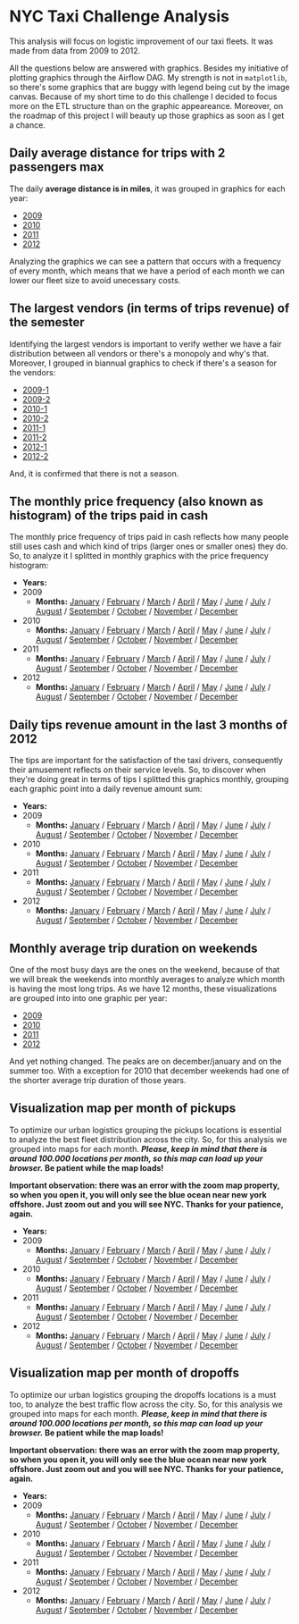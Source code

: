 # NYC Taxi Challenge Analysis

This analysis will focus on logistic improvement of our taxi fleets. It was made from data from 2009 to 2012.

All the questions below are answered with graphics. Besides my initiative of plotting graphics through the Airflow DAG.
My strength is not in `matplotlib`, so there's some graphics that are buggy with legend being cut by the image canvas.
Because of my short time to do this challenge I decided to focus more on the ETL structure than on the graphic 
appeareance. Moreover, on the roadmap of this project I will beauty up those graphics as soon as I get a chance.

## Daily average distance for trips with 2 passengers max

The daily **average distance is in miles**, it was grouped in graphics for each year:

 - [2009](https://social-wiki-datalake.s3.amazonaws.com/data-sprints-eng-test/outputs/2009_daily_avg_trip_distance.png)
 - [2010](https://social-wiki-datalake.s3.amazonaws.com/data-sprints-eng-test/outputs/2010_daily_avg_trip_distance.png)
 - [2011](https://social-wiki-datalake.s3.amazonaws.com/data-sprints-eng-test/outputs/2011_daily_avg_trip_distance.png)
 - [2012](https://social-wiki-datalake.s3.amazonaws.com/data-sprints-eng-test/outputs/2012_daily_avg_trip_distance.png)

Analyzing the graphics we can see a pattern that occurs with a frequency of every month, which means that we have a 
period of each month we can lower our fleet size to avoid unecessary costs.

## The largest vendors (in terms of trips revenue) of the semester

Identifying the largest vendors is important to verify wether we have a fair distribution between all vendors or
there's a monopoly and why's that. Moreover, I grouped in biannual graphics to check if there's a season for the 
vendors:

 - [2009-1](https://social-wiki-datalake.s3.amazonaws.com/data-sprints-eng-test/outputs/2009-1_bianual_revenue_per_vendor.png)
 - [2009-2](https://social-wiki-datalake.s3.amazonaws.com/data-sprints-eng-test/outputs/2009-2_bianual_revenue_per_vendor.png)
 - [2010-1](https://social-wiki-datalake.s3.amazonaws.com/data-sprints-eng-test/outputs/2010-1_bianual_revenue_per_vendor.png)
 - [2010-2](https://social-wiki-datalake.s3.amazonaws.com/data-sprints-eng-test/outputs/2010-2_bianual_revenue_per_vendor.png)
 - [2011-1](https://social-wiki-datalake.s3.amazonaws.com/data-sprints-eng-test/outputs/2011-1_bianual_revenue_per_vendor.png)
 - [2011-2](https://social-wiki-datalake.s3.amazonaws.com/data-sprints-eng-test/outputs/2011-2_bianual_revenue_per_vendor.png)
 - [2012-1](https://social-wiki-datalake.s3.amazonaws.com/data-sprints-eng-test/outputs/2012-1_bianual_revenue_per_vendor.png)
 - [2012-2](https://social-wiki-datalake.s3.amazonaws.com/data-sprints-eng-test/outputs/2012-2_bianual_revenue_per_vendor.png)

And, it is confirmed that there is not a season.

## The monthly price frequency (also known as histogram) of the trips paid in cash

The monthly price frequency of trips paid in cash reflects how many people still uses cash and which kind of trips 
(larger ones or smaller ones) they do. So, to analyze it I splitted in monthly graphics with the price frequency
histogram:

 - **Years:**
 - 2009
    - **Months:**
      [January](https://social-wiki-datalake.s3.amazonaws.com/data-sprints-eng-test/outputs/monthly/2009-1_monthly_price_frequency.png)
    / [February](https://social-wiki-datalake.s3.amazonaws.com/data-sprints-eng-test/outputs/monthly/2009-2_monthly_price_frequency.png)
    / [March](https://social-wiki-datalake.s3.amazonaws.com/data-sprints-eng-test/outputs/monthly/2009-3_monthly_price_frequency.png)
    / [April](https://social-wiki-datalake.s3.amazonaws.com/data-sprints-eng-test/outputs/monthly/2009-4_monthly_price_frequency.png)
    / [May](https://social-wiki-datalake.s3.amazonaws.com/data-sprints-eng-test/outputs/monthly/2009-5_monthly_price_frequency.png)
    / [June](https://social-wiki-datalake.s3.amazonaws.com/data-sprints-eng-test/outputs/monthly/2009-6_monthly_price_frequency.png)
    / [July](https://social-wiki-datalake.s3.amazonaws.com/data-sprints-eng-test/outputs/monthly/2009-7_monthly_price_frequency.png)
    / [August](https://social-wiki-datalake.s3.amazonaws.com/data-sprints-eng-test/outputs/monthly/2009-8_monthly_price_frequency.png)
    / [September](https://social-wiki-datalake.s3.amazonaws.com/data-sprints-eng-test/outputs/monthly/2009-9_monthly_price_frequency.png)
    / [October](https://social-wiki-datalake.s3.amazonaws.com/data-sprints-eng-test/outputs/monthly/2009-10_monthly_price_frequency.png)
    / [November](https://social-wiki-datalake.s3.amazonaws.com/data-sprints-eng-test/outputs/monthly/2009-11_monthly_price_frequency.png)
    / [December](https://social-wiki-datalake.s3.amazonaws.com/data-sprints-eng-test/outputs/monthly/2009-12_monthly_price_frequency.png)
 - 2010
    - **Months:**
      [January](https://social-wiki-datalake.s3.amazonaws.com/data-sprints-eng-test/outputs/monthly/2010-1_monthly_price_frequency.png)
    / [February](https://social-wiki-datalake.s3.amazonaws.com/data-sprints-eng-test/outputs/monthly/2010-2_monthly_price_frequency.png)
    / [March](https://social-wiki-datalake.s3.amazonaws.com/data-sprints-eng-test/outputs/monthly/2010-3_monthly_price_frequency.png)
    / [April](https://social-wiki-datalake.s3.amazonaws.com/data-sprints-eng-test/outputs/monthly/2010-4_monthly_price_frequency.png)
    / [May](https://social-wiki-datalake.s3.amazonaws.com/data-sprints-eng-test/outputs/monthly/2010-5_monthly_price_frequency.png)
    / [June](https://social-wiki-datalake.s3.amazonaws.com/data-sprints-eng-test/outputs/monthly/2010-6_monthly_price_frequency.png)
    / [July](https://social-wiki-datalake.s3.amazonaws.com/data-sprints-eng-test/outputs/monthly/2010-7_monthly_price_frequency.png)
    / [August](https://social-wiki-datalake.s3.amazonaws.com/data-sprints-eng-test/outputs/monthly/2010-8_monthly_price_frequency.png)
    / [September](https://social-wiki-datalake.s3.amazonaws.com/data-sprints-eng-test/outputs/monthly/2010-9_monthly_price_frequency.png)
    / [October](https://social-wiki-datalake.s3.amazonaws.com/data-sprints-eng-test/outputs/monthly/2010-10_monthly_price_frequency.png)
    / [November](https://social-wiki-datalake.s3.amazonaws.com/data-sprints-eng-test/outputs/monthly/2010-11_monthly_price_frequency.png)
    / [December](https://social-wiki-datalake.s3.amazonaws.com/data-sprints-eng-test/outputs/monthly/2010-12_monthly_price_frequency.png)
 - 2011
    - **Months:**
      [January](https://social-wiki-datalake.s3.amazonaws.com/data-sprints-eng-test/outputs/monthly/2011-1_monthly_price_frequency.png)
    / [February](https://social-wiki-datalake.s3.amazonaws.com/data-sprints-eng-test/outputs/monthly/2011-2_monthly_price_frequency.png)
    / [March](https://social-wiki-datalake.s3.amazonaws.com/data-sprints-eng-test/outputs/monthly/2011-3_monthly_price_frequency.png)
    / [April](https://social-wiki-datalake.s3.amazonaws.com/data-sprints-eng-test/outputs/monthly/2011-4_monthly_price_frequency.png)
    / [May](https://social-wiki-datalake.s3.amazonaws.com/data-sprints-eng-test/outputs/monthly/2011-5_monthly_price_frequency.png)
    / [June](https://social-wiki-datalake.s3.amazonaws.com/data-sprints-eng-test/outputs/monthly/2011-6_monthly_price_frequency.png)
    / [July](https://social-wiki-datalake.s3.amazonaws.com/data-sprints-eng-test/outputs/monthly/2011-7_monthly_price_frequency.png)
    / [August](https://social-wiki-datalake.s3.amazonaws.com/data-sprints-eng-test/outputs/monthly/2011-8_monthly_price_frequency.png)
    / [September](https://social-wiki-datalake.s3.amazonaws.com/data-sprints-eng-test/outputs/monthly/2011-9_monthly_price_frequency.png)
    / [October](https://social-wiki-datalake.s3.amazonaws.com/data-sprints-eng-test/outputs/monthly/2011-10_monthly_price_frequency.png)
    / [November](https://social-wiki-datalake.s3.amazonaws.com/data-sprints-eng-test/outputs/monthly/2011-11_monthly_price_frequency.png)
    / [December](https://social-wiki-datalake.s3.amazonaws.com/data-sprints-eng-test/outputs/monthly/2011-12_monthly_price_frequency.png)
 - 2012
    - **Months:**
      [January](https://social-wiki-datalake.s3.amazonaws.com/data-sprints-eng-test/outputs/monthly/2012-1_monthly_price_frequency.png)
    / [February](https://social-wiki-datalake.s3.amazonaws.com/data-sprints-eng-test/outputs/monthly/2012-2_monthly_price_frequency.png)
    / [March](https://social-wiki-datalake.s3.amazonaws.com/data-sprints-eng-test/outputs/monthly/2012-3_monthly_price_frequency.png)
    / [April](https://social-wiki-datalake.s3.amazonaws.com/data-sprints-eng-test/outputs/monthly/2012-4_monthly_price_frequency.png)
    / [May](https://social-wiki-datalake.s3.amazonaws.com/data-sprints-eng-test/outputs/monthly/2012-5_monthly_price_frequency.png)
    / [June](https://social-wiki-datalake.s3.amazonaws.com/data-sprints-eng-test/outputs/monthly/2012-6_monthly_price_frequency.png)
    / [July](https://social-wiki-datalake.s3.amazonaws.com/data-sprints-eng-test/outputs/monthly/2012-7_monthly_price_frequency.png)
    / [August](https://social-wiki-datalake.s3.amazonaws.com/data-sprints-eng-test/outputs/monthly/2012-8_monthly_price_frequency.png)
    / [September](https://social-wiki-datalake.s3.amazonaws.com/data-sprints-eng-test/outputs/monthly/2012-9_monthly_price_frequency.png)
    / [October](https://social-wiki-datalake.s3.amazonaws.com/data-sprints-eng-test/outputs/monthly/2012-10_monthly_price_frequency.png)
    / [November](https://social-wiki-datalake.s3.amazonaws.com/data-sprints-eng-test/outputs/monthly/2012-11_monthly_price_frequency.png)
    / [December](https://social-wiki-datalake.s3.amazonaws.com/data-sprints-eng-test/outputs/monthly/2012-12_monthly_price_frequency.png)
     

## Daily tips revenue amount in the last 3 months of 2012

The tips are important for the satisfaction of the taxi drivers, consequently their amusement reflects on their service
levels. So, to discover when they're doing great in terms of tips I splitted this graphics monthly, grouping each
graphic point into a daily revenue amount sum:

 - **Years:**
 - 2009
    - **Months:**
      [January](https://social-wiki-datalake.s3.amazonaws.com/data-sprints-eng-test/outputs/monthly/2009-1_daily_tip_amount.png)
    / [February](https://social-wiki-datalake.s3.amazonaws.com/data-sprints-eng-test/outputs/monthly/2009-2_daily_tip_amount.png)
    / [March](https://social-wiki-datalake.s3.amazonaws.com/data-sprints-eng-test/outputs/monthly/2009-3_daily_tip_amount.png)
    / [April](https://social-wiki-datalake.s3.amazonaws.com/data-sprints-eng-test/outputs/monthly/2009-4_daily_tip_amount.png)
    / [May](https://social-wiki-datalake.s3.amazonaws.com/data-sprints-eng-test/outputs/monthly/2009-5_daily_tip_amount.png)
    / [June](https://social-wiki-datalake.s3.amazonaws.com/data-sprints-eng-test/outputs/monthly/2009-6_daily_tip_amount.png)
    / [July](https://social-wiki-datalake.s3.amazonaws.com/data-sprints-eng-test/outputs/monthly/2009-7_daily_tip_amount.png)
    / [August](https://social-wiki-datalake.s3.amazonaws.com/data-sprints-eng-test/outputs/monthly/2009-8_daily_tip_amount.png)
    / [September](https://social-wiki-datalake.s3.amazonaws.com/data-sprints-eng-test/outputs/monthly/2009-9_daily_tip_amount.png)
    / [October](https://social-wiki-datalake.s3.amazonaws.com/data-sprints-eng-test/outputs/monthly/2009-10_daily_tip_amount.png)
    / [November](https://social-wiki-datalake.s3.amazonaws.com/data-sprints-eng-test/outputs/monthly/2009-11_daily_tip_amount.png)
    / [December](https://social-wiki-datalake.s3.amazonaws.com/data-sprints-eng-test/outputs/monthly/2009-12_daily_tip_amount.png)
 - 2010
    - **Months:**
      [January](https://social-wiki-datalake.s3.amazonaws.com/data-sprints-eng-test/outputs/monthly/2010-1_daily_tip_amount.png)
    / [February](https://social-wiki-datalake.s3.amazonaws.com/data-sprints-eng-test/outputs/monthly/2010-2_daily_tip_amount.png)
    / [March](https://social-wiki-datalake.s3.amazonaws.com/data-sprints-eng-test/outputs/monthly/2010-3_daily_tip_amount.png)
    / [April](https://social-wiki-datalake.s3.amazonaws.com/data-sprints-eng-test/outputs/monthly/2010-4_daily_tip_amount.png)
    / [May](https://social-wiki-datalake.s3.amazonaws.com/data-sprints-eng-test/outputs/monthly/2010-5_daily_tip_amount.png)
    / [June](https://social-wiki-datalake.s3.amazonaws.com/data-sprints-eng-test/outputs/monthly/2010-6_daily_tip_amount.png)
    / [July](https://social-wiki-datalake.s3.amazonaws.com/data-sprints-eng-test/outputs/monthly/2010-7_daily_tip_amount.png)
    / [August](https://social-wiki-datalake.s3.amazonaws.com/data-sprints-eng-test/outputs/monthly/2010-8_daily_tip_amount.png)
    / [September](https://social-wiki-datalake.s3.amazonaws.com/data-sprints-eng-test/outputs/monthly/2010-9_daily_tip_amount.png)
    / [October](https://social-wiki-datalake.s3.amazonaws.com/data-sprints-eng-test/outputs/monthly/2010-10_daily_tip_amount.png)
    / [November](https://social-wiki-datalake.s3.amazonaws.com/data-sprints-eng-test/outputs/monthly/2010-11_daily_tip_amount.png)
    / [December](https://social-wiki-datalake.s3.amazonaws.com/data-sprints-eng-test/outputs/monthly/2010-12_daily_tip_amount.png)
 - 2011
    - **Months:**
      [January](https://social-wiki-datalake.s3.amazonaws.com/data-sprints-eng-test/outputs/monthly/2011-1_daily_tip_amount.png)
    / [February](https://social-wiki-datalake.s3.amazonaws.com/data-sprints-eng-test/outputs/monthly/2011-2_daily_tip_amount.png)
    / [March](https://social-wiki-datalake.s3.amazonaws.com/data-sprints-eng-test/outputs/monthly/2011-3_daily_tip_amount.png)
    / [April](https://social-wiki-datalake.s3.amazonaws.com/data-sprints-eng-test/outputs/monthly/2011-4_daily_tip_amount.png)
    / [May](https://social-wiki-datalake.s3.amazonaws.com/data-sprints-eng-test/outputs/monthly/2011-5_daily_tip_amount.png)
    / [June](https://social-wiki-datalake.s3.amazonaws.com/data-sprints-eng-test/outputs/monthly/2011-6_daily_tip_amount.png)
    / [July](https://social-wiki-datalake.s3.amazonaws.com/data-sprints-eng-test/outputs/monthly/2011-7_daily_tip_amount.png)
    / [August](https://social-wiki-datalake.s3.amazonaws.com/data-sprints-eng-test/outputs/monthly/2011-8_daily_tip_amount.png)
    / [September](https://social-wiki-datalake.s3.amazonaws.com/data-sprints-eng-test/outputs/monthly/2011-9_daily_tip_amount.png)
    / [October](https://social-wiki-datalake.s3.amazonaws.com/data-sprints-eng-test/outputs/monthly/2011-10_daily_tip_amount.png)
    / [November](https://social-wiki-datalake.s3.amazonaws.com/data-sprints-eng-test/outputs/monthly/2011-11_daily_tip_amount.png)
    / [December](https://social-wiki-datalake.s3.amazonaws.com/data-sprints-eng-test/outputs/monthly/2011-12_daily_tip_amount.png)
 - 2012
    - **Months:**
      [January](https://social-wiki-datalake.s3.amazonaws.com/data-sprints-eng-test/outputs/monthly/2012-1_daily_tip_amount.png)
    / [February](https://social-wiki-datalake.s3.amazonaws.com/data-sprints-eng-test/outputs/monthly/2012-2_daily_tip_amount.png)
    / [March](https://social-wiki-datalake.s3.amazonaws.com/data-sprints-eng-test/outputs/monthly/2012-3_daily_tip_amount.png)
    / [April](https://social-wiki-datalake.s3.amazonaws.com/data-sprints-eng-test/outputs/monthly/2012-4_daily_tip_amount.png)
    / [May](https://social-wiki-datalake.s3.amazonaws.com/data-sprints-eng-test/outputs/monthly/2012-5_daily_tip_amount.png)
    / [June](https://social-wiki-datalake.s3.amazonaws.com/data-sprints-eng-test/outputs/monthly/2012-6_daily_tip_amount.png)
    / [July](https://social-wiki-datalake.s3.amazonaws.com/data-sprints-eng-test/outputs/monthly/2012-7_daily_tip_amount.png)
    / [August](https://social-wiki-datalake.s3.amazonaws.com/data-sprints-eng-test/outputs/monthly/2012-8_daily_tip_amount.png)
    / [September](https://social-wiki-datalake.s3.amazonaws.com/data-sprints-eng-test/outputs/monthly/2012-9_daily_tip_amount.png)
    / [October](https://social-wiki-datalake.s3.amazonaws.com/data-sprints-eng-test/outputs/monthly/2012-10_daily_tip_amount.png)
    / [November](https://social-wiki-datalake.s3.amazonaws.com/data-sprints-eng-test/outputs/monthly/2012-11_daily_tip_amount.png)
    / [December](https://social-wiki-datalake.s3.amazonaws.com/data-sprints-eng-test/outputs/monthly/2012-12_daily_tip_amount.png)
     

## Monthly average trip duration on weekends

One of the most busy days are the ones on the weekend, because of that we will break the weekends into monthly averages
to analyze which month is having the most long trips. As we have 12 months, these visualizations are grouped into
into one graphic per year:

 - [2009](https://social-wiki-datalake.s3.amazonaws.com/data-sprints-eng-test/outputs/2009_monthly_avg_weekend_trips_duration.png)
 - [2010](https://social-wiki-datalake.s3.amazonaws.com/data-sprints-eng-test/outputs/2010_monthly_avg_weekend_trips_duration.png)
 - [2011](https://social-wiki-datalake.s3.amazonaws.com/data-sprints-eng-test/outputs/2011_monthly_avg_weekend_trips_duration.png)
 - [2012](https://social-wiki-datalake.s3.amazonaws.com/data-sprints-eng-test/outputs/2012_monthly_avg_weekend_trips_duration.png)
 
And yet nothing changed. The peaks are on december/january and on the summer too. With a exception for 2010 that december
weekends had one of the shorter average trip duration of those years.

## Visualization map per month of pickups 

To optimize our urban logistics grouping the pickups locations is essential to analyze the best fleet distribution
across the city. So, for this analysis we grouped into maps for each month. **_Please, keep in mind that there
is around 100.000 locations per month, so this map can load up your browser._ Be patient while the map loads!**

**Important observation: there was an error with the zoom map property, so when you open it, you will only see
the blue ocean near new york offshore. Just zoom out and you will see NYC. Thanks for your patience, again.**
 - **Years:**
 - 2009
    - **Months:**
      [January](https://social-wiki-datalake.s3.amazonaws.com/data-sprints-eng-test/outputs/monthly/2009-1_pickups_map.html)
    / [February](https://social-wiki-datalake.s3.amazonaws.com/data-sprints-eng-test/outputs/monthly/2009-2_pickups_map.html)
    / [March](https://social-wiki-datalake.s3.amazonaws.com/data-sprints-eng-test/outputs/monthly/2009-3_pickups_map.html)
    / [April](https://social-wiki-datalake.s3.amazonaws.com/data-sprints-eng-test/outputs/monthly/2009-4_pickups_map.html)
    / [May](https://social-wiki-datalake.s3.amazonaws.com/data-sprints-eng-test/outputs/monthly/2009-5_pickups_map.html)
    / [June](https://social-wiki-datalake.s3.amazonaws.com/data-sprints-eng-test/outputs/monthly/2009-6_pickups_map.html)
    / [July](https://social-wiki-datalake.s3.amazonaws.com/data-sprints-eng-test/outputs/monthly/2009-7_pickups_map.html)
    / [August](https://social-wiki-datalake.s3.amazonaws.com/data-sprints-eng-test/outputs/monthly/2009-8_pickups_map.html)
    / [September](https://social-wiki-datalake.s3.amazonaws.com/data-sprints-eng-test/outputs/monthly/2009-9_pickups_map.html)
    / [October](https://social-wiki-datalake.s3.amazonaws.com/data-sprints-eng-test/outputs/monthly/2009-10_pickups_map.html)
    / [November](https://social-wiki-datalake.s3.amazonaws.com/data-sprints-eng-test/outputs/monthly/2009-11_pickups_map.html)
    / [December](https://social-wiki-datalake.s3.amazonaws.com/data-sprints-eng-test/outputs/monthly/2009-12_pickups_map.html)
 - 2010
    - **Months:**
      [January](https://social-wiki-datalake.s3.amazonaws.com/data-sprints-eng-test/outputs/monthly/2010-1_pickups_map.html)
    / [February](https://social-wiki-datalake.s3.amazonaws.com/data-sprints-eng-test/outputs/monthly/2010-2_pickups_map.html)
    / [March](https://social-wiki-datalake.s3.amazonaws.com/data-sprints-eng-test/outputs/monthly/2010-3_pickups_map.html)
    / [April](https://social-wiki-datalake.s3.amazonaws.com/data-sprints-eng-test/outputs/monthly/2010-4_pickups_map.html)
    / [May](https://social-wiki-datalake.s3.amazonaws.com/data-sprints-eng-test/outputs/monthly/2010-5_pickups_map.html)
    / [June](https://social-wiki-datalake.s3.amazonaws.com/data-sprints-eng-test/outputs/monthly/2010-6_pickups_map.html)
    / [July](https://social-wiki-datalake.s3.amazonaws.com/data-sprints-eng-test/outputs/monthly/2010-7_pickups_map.html)
    / [August](https://social-wiki-datalake.s3.amazonaws.com/data-sprints-eng-test/outputs/monthly/2010-8_pickups_map.html)
    / [September](https://social-wiki-datalake.s3.amazonaws.com/data-sprints-eng-test/outputs/monthly/2010-9_pickups_map.html)
    / [October](https://social-wiki-datalake.s3.amazonaws.com/data-sprints-eng-test/outputs/monthly/2010-10_pickups_map.html)
    / [November](https://social-wiki-datalake.s3.amazonaws.com/data-sprints-eng-test/outputs/monthly/2010-11_pickups_map.html)
    / [December](https://social-wiki-datalake.s3.amazonaws.com/data-sprints-eng-test/outputs/monthly/2010-12_pickups_map.html)
 - 2011
    - **Months:**
      [January](https://social-wiki-datalake.s3.amazonaws.com/data-sprints-eng-test/outputs/monthly/2011-1_pickups_map.html)
    / [February](https://social-wiki-datalake.s3.amazonaws.com/data-sprints-eng-test/outputs/monthly/2011-2_pickups_map.html)
    / [March](https://social-wiki-datalake.s3.amazonaws.com/data-sprints-eng-test/outputs/monthly/2011-3_pickups_map.html)
    / [April](https://social-wiki-datalake.s3.amazonaws.com/data-sprints-eng-test/outputs/monthly/2011-4_pickups_map.html)
    / [May](https://social-wiki-datalake.s3.amazonaws.com/data-sprints-eng-test/outputs/monthly/2011-5_pickups_map.html)
    / [June](https://social-wiki-datalake.s3.amazonaws.com/data-sprints-eng-test/outputs/monthly/2011-6_pickups_map.html)
    / [July](https://social-wiki-datalake.s3.amazonaws.com/data-sprints-eng-test/outputs/monthly/2011-7_pickups_map.html)
    / [August](https://social-wiki-datalake.s3.amazonaws.com/data-sprints-eng-test/outputs/monthly/2011-8_pickups_map.html)
    / [September](https://social-wiki-datalake.s3.amazonaws.com/data-sprints-eng-test/outputs/monthly/2011-9_pickups_map.html)
    / [October](https://social-wiki-datalake.s3.amazonaws.com/data-sprints-eng-test/outputs/monthly/2011-10_pickups_map.html)
    / [November](https://social-wiki-datalake.s3.amazonaws.com/data-sprints-eng-test/outputs/monthly/2011-11_pickups_map.html)
    / [December](https://social-wiki-datalake.s3.amazonaws.com/data-sprints-eng-test/outputs/monthly/2011-12_pickups_map.html)
 - 2012
    - **Months:**
      [January](https://social-wiki-datalake.s3.amazonaws.com/data-sprints-eng-test/outputs/monthly/2012-1_pickups_map.html)
    / [February](https://social-wiki-datalake.s3.amazonaws.com/data-sprints-eng-test/outputs/monthly/2012-2_pickups_map.html)
    / [March](https://social-wiki-datalake.s3.amazonaws.com/data-sprints-eng-test/outputs/monthly/2012-3_pickups_map.html)
    / [April](https://social-wiki-datalake.s3.amazonaws.com/data-sprints-eng-test/outputs/monthly/2012-4_pickups_map.html)
    / [May](https://social-wiki-datalake.s3.amazonaws.com/data-sprints-eng-test/outputs/monthly/2012-5_pickups_map.html)
    / [June](https://social-wiki-datalake.s3.amazonaws.com/data-sprints-eng-test/outputs/monthly/2012-6_pickups_map.html)
    / [July](https://social-wiki-datalake.s3.amazonaws.com/data-sprints-eng-test/outputs/monthly/2012-7_pickups_map.html)
    / [August](https://social-wiki-datalake.s3.amazonaws.com/data-sprints-eng-test/outputs/monthly/2012-8_pickups_map.html)
    / [September](https://social-wiki-datalake.s3.amazonaws.com/data-sprints-eng-test/outputs/monthly/2012-9_pickups_map.html)
    / [October](https://social-wiki-datalake.s3.amazonaws.com/data-sprints-eng-test/outputs/monthly/2012-10_pickups_map.html)
    / [November](https://social-wiki-datalake.s3.amazonaws.com/data-sprints-eng-test/outputs/monthly/2012-11_pickups_map.html)
    / [December](https://social-wiki-datalake.s3.amazonaws.com/data-sprints-eng-test/outputs/monthly/2012-12_pickups_map.html)
    
## Visualization map per month of dropoffs

To optimize our urban logistics grouping the dropoffs locations is a must too, to analyze the best traffic flow
across the city. So, for this analysis we grouped into maps for each month. **_Please, keep in mind that there
is around 100.000 locations per month, so this map can load up your browser._ Be patient while the map loads!**

**Important observation: there was an error with the zoom map property, so when you open it, you will only see
the blue ocean near new york offshore. Just zoom out and you will see NYC. Thanks for your patience, again.**
 - **Years:**
 - 2009
    - **Months:**
      [January](https://social-wiki-datalake.s3.amazonaws.com/data-sprints-eng-test/outputs/monthly/2009-1_dropoffs_map.html)
    / [February](https://social-wiki-datalake.s3.amazonaws.com/data-sprints-eng-test/outputs/monthly/2009-2_dropoffs_map.html)
    / [March](https://social-wiki-datalake.s3.amazonaws.com/data-sprints-eng-test/outputs/monthly/2009-3_dropoffs_map.html)
    / [April](https://social-wiki-datalake.s3.amazonaws.com/data-sprints-eng-test/outputs/monthly/2009-4_dropoffs_map.html)
    / [May](https://social-wiki-datalake.s3.amazonaws.com/data-sprints-eng-test/outputs/monthly/2009-5_dropoffs_map.html)
    / [June](https://social-wiki-datalake.s3.amazonaws.com/data-sprints-eng-test/outputs/monthly/2009-6_dropoffs_map.html)
    / [July](https://social-wiki-datalake.s3.amazonaws.com/data-sprints-eng-test/outputs/monthly/2009-7_dropoffs_map.html)
    / [August](https://social-wiki-datalake.s3.amazonaws.com/data-sprints-eng-test/outputs/monthly/2009-8_dropoffs_map.html)
    / [September](https://social-wiki-datalake.s3.amazonaws.com/data-sprints-eng-test/outputs/monthly/2009-9_dropoffs_map.html)
    / [October](https://social-wiki-datalake.s3.amazonaws.com/data-sprints-eng-test/outputs/monthly/2009-10_dropoffs_map.html)
    / [November](https://social-wiki-datalake.s3.amazonaws.com/data-sprints-eng-test/outputs/monthly/2009-11_dropoffs_map.html)
    / [December](https://social-wiki-datalake.s3.amazonaws.com/data-sprints-eng-test/outputs/monthly/2009-12_dropoffs_map.html)
 - 2010
    - **Months:**
      [January](https://social-wiki-datalake.s3.amazonaws.com/data-sprints-eng-test/outputs/monthly/2010-1_dropoffs_map.html)
    / [February](https://social-wiki-datalake.s3.amazonaws.com/data-sprints-eng-test/outputs/monthly/2010-2_dropoffs_map.html)
    / [March](https://social-wiki-datalake.s3.amazonaws.com/data-sprints-eng-test/outputs/monthly/2010-3_dropoffs_map.html)
    / [April](https://social-wiki-datalake.s3.amazonaws.com/data-sprints-eng-test/outputs/monthly/2010-4_dropoffs_map.html)
    / [May](https://social-wiki-datalake.s3.amazonaws.com/data-sprints-eng-test/outputs/monthly/2010-5_dropoffs_map.html)
    / [June](https://social-wiki-datalake.s3.amazonaws.com/data-sprints-eng-test/outputs/monthly/2010-6_dropoffs_map.html)
    / [July](https://social-wiki-datalake.s3.amazonaws.com/data-sprints-eng-test/outputs/monthly/2010-7_dropoffs_map.html)
    / [August](https://social-wiki-datalake.s3.amazonaws.com/data-sprints-eng-test/outputs/monthly/2010-8_dropoffs_map.html)
    / [September](https://social-wiki-datalake.s3.amazonaws.com/data-sprints-eng-test/outputs/monthly/2010-9_dropoffs_map.html)
    / [October](https://social-wiki-datalake.s3.amazonaws.com/data-sprints-eng-test/outputs/monthly/2010-10_dropoffs_map.html)
    / [November](https://social-wiki-datalake.s3.amazonaws.com/data-sprints-eng-test/outputs/monthly/2010-11_dropoffs_map.html)
    / [December](https://social-wiki-datalake.s3.amazonaws.com/data-sprints-eng-test/outputs/monthly/2010-12_dropoffs_map.html)
 - 2011
    - **Months:**
      [January](https://social-wiki-datalake.s3.amazonaws.com/data-sprints-eng-test/outputs/monthly/2011-1_dropoffs_map.html)
    / [February](https://social-wiki-datalake.s3.amazonaws.com/data-sprints-eng-test/outputs/monthly/2011-2_dropoffs_map.html)
    / [March](https://social-wiki-datalake.s3.amazonaws.com/data-sprints-eng-test/outputs/monthly/2011-3_dropoffs_map.html)
    / [April](https://social-wiki-datalake.s3.amazonaws.com/data-sprints-eng-test/outputs/monthly/2011-4_dropoffs_map.html)
    / [May](https://social-wiki-datalake.s3.amazonaws.com/data-sprints-eng-test/outputs/monthly/2011-5_dropoffs_map.html)
    / [June](https://social-wiki-datalake.s3.amazonaws.com/data-sprints-eng-test/outputs/monthly/2011-6_dropoffs_map.html)
    / [July](https://social-wiki-datalake.s3.amazonaws.com/data-sprints-eng-test/outputs/monthly/2011-7_dropoffs_map.html)
    / [August](https://social-wiki-datalake.s3.amazonaws.com/data-sprints-eng-test/outputs/monthly/2011-8_dropoffs_map.html)
    / [September](https://social-wiki-datalake.s3.amazonaws.com/data-sprints-eng-test/outputs/monthly/2011-9_dropoffs_map.html)
    / [October](https://social-wiki-datalake.s3.amazonaws.com/data-sprints-eng-test/outputs/monthly/2011-10_dropoffs_map.html)
    / [November](https://social-wiki-datalake.s3.amazonaws.com/data-sprints-eng-test/outputs/monthly/2011-11_dropoffs_map.html)
    / [December](https://social-wiki-datalake.s3.amazonaws.com/data-sprints-eng-test/outputs/monthly/2011-12_dropoffs_map.html)
 - 2012
    - **Months:**
      [January](https://social-wiki-datalake.s3.amazonaws.com/data-sprints-eng-test/outputs/monthly/2012-1_dropoffs_map.html)
    / [February](https://social-wiki-datalake.s3.amazonaws.com/data-sprints-eng-test/outputs/monthly/2012-2_dropoffs_map.html)
    / [March](https://social-wiki-datalake.s3.amazonaws.com/data-sprints-eng-test/outputs/monthly/2012-3_dropoffs_map.html)
    / [April](https://social-wiki-datalake.s3.amazonaws.com/data-sprints-eng-test/outputs/monthly/2012-4_dropoffs_map.html)
    / [May](https://social-wiki-datalake.s3.amazonaws.com/data-sprints-eng-test/outputs/monthly/2012-5_dropoffs_map.html)
    / [June](https://social-wiki-datalake.s3.amazonaws.com/data-sprints-eng-test/outputs/monthly/2012-6_dropoffs_map.html)
    / [July](https://social-wiki-datalake.s3.amazonaws.com/data-sprints-eng-test/outputs/monthly/2012-7_dropoffs_map.html)
    / [August](https://social-wiki-datalake.s3.amazonaws.com/data-sprints-eng-test/outputs/monthly/2012-8_dropoffs_map.html)
    / [September](https://social-wiki-datalake.s3.amazonaws.com/data-sprints-eng-test/outputs/monthly/2012-9_dropoffs_map.html)
    / [October](https://social-wiki-datalake.s3.amazonaws.com/data-sprints-eng-test/outputs/monthly/2012-10_dropoffs_map.html)
    / [November](https://social-wiki-datalake.s3.amazonaws.com/data-sprints-eng-test/outputs/monthly/2012-11_dropoffs_map.html)
    / [December](https://social-wiki-datalake.s3.amazonaws.com/data-sprints-eng-test/outputs/monthly/2012-12_dropoffs_map.html)
    